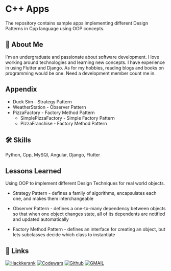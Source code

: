 # C++ Apps

The repository contains sample apps implementing different Design Patterns in Cpp language using OOP concepts.

## 🚀 About Me
I'm an undergraduate and passionate about software development. I love working around technologies and learning new concepts. I have experience in using Flutter and Django. As for my hobbies, reading blogs and books on programming would be one. Need a development member count me in.

## Appendix

* Duck Sim - Strategy Pattern
* WeatherStation - Observer Pattern
* PizzaFactory - Factory Method Pattern
    * SimplePizzaFactory - Simple Factory Pattern
    * PizzaFranchise - Factory Method Pattern 

## 🛠 Skills
Python, Cpp, MySQl, Angular, Django, Flutter

## Lessons Learned

Using OOP to implement different Design Techniques for real world objects.

* Strategy Pattern - 
    defines a family of algorithms,
    encapsulates each one, and makes them interchangeable

* Observer Pattern - 
    defines a one-to-many dependency between objects so that when
    one object changes state, all of its dependents are notified and updated automatically

* Factory Method Pattern - 
    defines an interface for creating an object, but lets
    subclasses decide which class to instantiate

## 🔗 Links
[![Hackkerank](https://img.shields.io/badge/Hackerrank-00EA64?style=flat&logo=hackerrank&logoColor=white)](https://www.hackerrank.com/umangramthakur)
[![Codewars](https://img.shields.io/badge/Codewars-grey?style=flat&logo=codewars&logoColor=B1361E)](https://www.codewars.com/users/Umang-Thakur)
[![Github](https://img.shields.io/badge/GitHub-100000?style=flat&logo=github&logoColor=white)](https://github.com/Umang-Thakur)
[![GMAIL](https://img.shields.io/badge/Gmail-D14836?style=flat&logo=gmail&logoColor=white)](mailto:umangramthakur@gmail.com)

